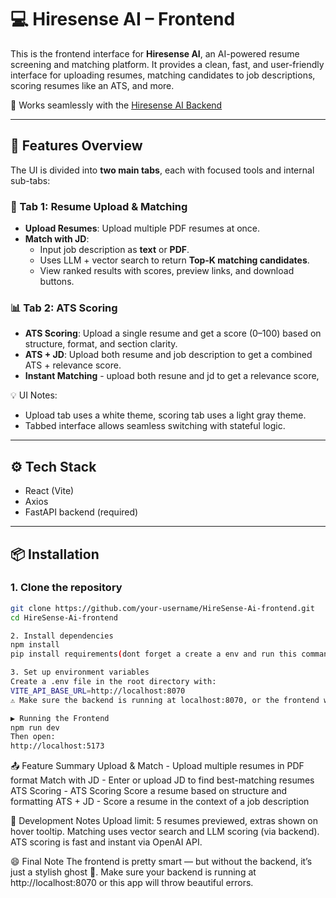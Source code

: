 # 💻 Hiresense AI – Frontend

This is the frontend interface for **Hiresense AI**, an AI-powered resume screening and matching platform. It provides a clean, fast, and user-friendly interface for uploading resumes, matching candidates to job descriptions, scoring resumes like an ATS, and more.

🧠 Works seamlessly with the [Hiresense AI Backend](https://github.com/RohithRamesh28/HireSense-Ai-backend.git)

---

## 🚀 Features Overview

The UI is divided into **two main tabs**, each with focused tools and internal sub-tabs:

### 📁 Tab 1: Resume Upload & Matching
- **Upload Resumes**: Upload multiple PDF resumes at once.
- **Match with JD**:
  - Input job description as **text** or **PDF**.
  - Uses LLM + vector search to return **Top-K matching candidates**.
  - View ranked results with scores, preview links, and download buttons.

### 📊 Tab 2: ATS Scoring
- **ATS Scoring**: Upload a single resume and get a score (0–100) based on structure, format, and section clarity.
- **ATS + JD**: Upload both resume and job description to get a combined ATS + relevance score.
- **Instant Matching** - upload both resune and jd to get a relevance score,

💡 UI Notes:
- Upload tab uses a white theme, scoring tab uses a light gray theme.
- Tabbed interface allows seamless switching with stateful logic.

---

## ⚙️ Tech Stack

- React (Vite)
- Axios
- FastAPI backend (required)

---

## 📦 Installation

### 1. Clone the repository

```bash
git clone https://github.com/your-username/HireSense-Ai-frontend.git
cd HireSense-Ai-frontend

2. Install dependencies
npm install
pip install requirements(dont forget a create a env and run this command)

3. Set up environment variables
Create a .env file in the root directory with:
VITE_API_BASE_URL=http://localhost:8070
⚠️ Make sure the backend is running at localhost:8070, or the frontend won’t work.

▶️ Running the Frontend
npm run dev
Then open:
http://localhost:5173
```
📤 Feature Summary
Upload & Match	- Upload multiple resumes in PDF format
Match with JD -	Enter or upload JD to find best-matching resumes
ATS Scoring	- ATS Scoring	Score a resume based on structure and formatting
ATS + JD	- Score a resume in the context of a job description

🧪 Development Notes
Upload limit: 5 resumes previewed, extras shown on hover tooltip.
Matching uses vector search and LLM scoring (via backend).
ATS scoring is fast and instant via OpenAI API.

😄 Final Note
The frontend is pretty smart — but without the backend, it’s just a stylish ghost 👻.
Make sure your backend is running at http://localhost:8070 or this app will throw beautiful errors.

